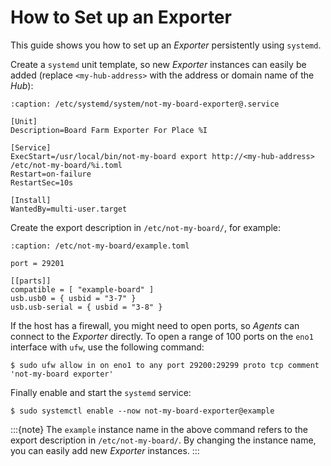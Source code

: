 # How to Set up an Exporter

This guide shows you how to set up an *Exporter* persistently using `systemd`.

Create a `systemd` unit template, so new *Exporter* instances can easily be
added (replace `<my-hub-address>` with the address or domain name of the *Hub*):
```{code-block} systemd
:caption: /etc/systemd/system/not-my-board-exporter@.service

[Unit]
Description=Board Farm Exporter For Place %I

[Service]
ExecStart=/usr/local/bin/not-my-board export http://<my-hub-address> /etc/not-my-board/%i.toml
Restart=on-failure
RestartSec=10s

[Install]
WantedBy=multi-user.target
```

Create the export description in `/etc/not-my-board/`, for example:
```{code-block} toml
:caption: /etc/not-my-board/example.toml

port = 29201

[[parts]]
compatible = [ "example-board" ]
usb.usb0 = { usbid = "3-7" }
usb.usb-serial = { usbid = "3-8" }
```

If the host has a firewall, you might need to open ports, so *Agents* can
connect to the *Exporter* directly. To open a range of 100 ports on the `eno1`
interface with `ufw`, use the following command:
```console
$ sudo ufw allow in on eno1 to any port 29200:29299 proto tcp comment 'not-my-board exporter'
```

Finally enable and start the `systemd` service:
```console
$ sudo systemctl enable --now not-my-board-exporter@example
```

:::{note}
The `example` instance name in the above command refers to the export
description in `/etc/not-my-board/`. By changing the instance name, you can
easily add new *Exporter* instances.
:::
